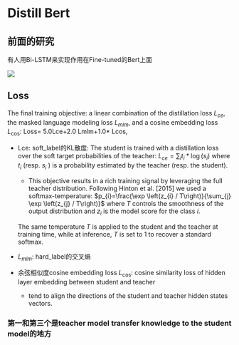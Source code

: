 # Distill Bert

## 前面的研究

有人用Bi-LSTM来实现作用在Fine-tuned的Bert上面

<img src="https://cdn.mathpix.com/snip/images/mi7BxT2oqEgFG21GzX9AMPrMNuUMbjUmCsrb1p9eilo.original.fullsize.png" />



## Loss

The final training objective:  a linear combination of the distillation loss $L_{c e}$, the masked language modeling loss $L_{m l m}$, and  a cosine embedding loss $L_{\cos }$: Loss= 5.0Lce+2.0 Lmlm+1.0* Lcos,



-  Lce: soft_label的KL散度: The student is trained with a distillation loss over the soft target probabilities of the teacher: $L_{c e}=\sum_{i} t_{i} * \log \left(s_{i}\right)$ where $t_{i}$ (resp. $s_{i}$ ) is a probability estimated by the teacher (resp. the student). 
   
    - This objective results in a rich training signal by leveraging the full teacher distribution. Following Hinton et al. [2015] we used a softmax-temperature: $p_{i}=\frac{\exp \left(z_{i} / T\right)}{\sum_{j} \exp \left(z_{j} / T\right)}$ where $T$ controls the smoothness of the output distribution and $z_{i}$ is the model score for the class $i$. 
    
    The same temperature $T$ is applied to the student and the teacher at training time, while at inference, $T$ is set to 1 to recover a standard softmax.

- $L_{m l m}$: hard_label的交叉熵

- 余弦相似度cosine embedding loss $L_{\cos }$: cosine similarity loss of hidden layer embedding between student and teacher

    - tend to align the directions of the student and teacher hidden states vectors.

### 第一和第三个是teacher model transfer knowledge to the student model的地方
